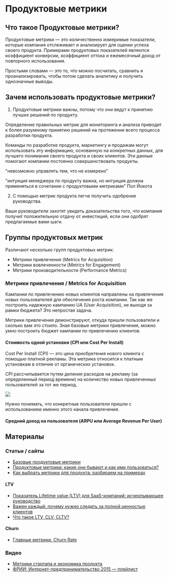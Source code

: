 # Продуктовые метрики

## Что такое Продуктовые метрики?

Продуктовые метрики — это количественно измеримые показатели, которые компания отслеживает и анализирует для оценки успеха своего продукта. Примерами продуктовых показателей являются коэффициент конверсии, коэффициент оттока и ежемесячный доход от повторного использования.

Простыми словами — это то, что можно посчитать, сравнить и проанализировать, чтобы потом сделать аналитику и получить однозначные выводы. 

## Зачем использовать продуктовые метрики?

1. Продуктовые метрики важны, потому что они ведут к принятию лучших решений по продукту.

Определение правильных метрик для мониторинга и анализа приводит к более разумному принятию решений на протяжении всего процесса разработки продукта.

Команды по разработке продукта, маркетингу и продажам могут использовать эту информацию, основанную на конкретных данных, для лучшего понимания своего продукта и своих клиентов. Эти данные помогают компании постоянно совершенствовать продукты.

"невозможно управлять тем, что не измерено"

"интуиция менеджера по продукту важна, но интуиция должна применяться в сочетании с продуктовыми метриками" Пол Йокота


2. С помощью метрик продукта легче получить одобрение руководства.

Ваши руководители захотят увидеть доказательства того, что компания получит положительную отдачу от инвестиций, если они одобрят предлагаемые вами шаги.

## Группы продуктовых метрик

Различают несколько групп продуктовых метрик:
- Метрики привлечения (Metrics for Acquisition)
- Метрики вовлеченности (Metrics for Engagement)
- Метрики производительности (Performance Metrics)

### Метрики привлечения / Metrics for Acquisition

Кампании по привлечению новых клиентов направлены на привлечение новых пользователей для обеспечения роста компании. Так как же построить надежную кампанию UA (User Acquisition), не выходя за рамки бюджета? Это непростая задача.

Метрики привлечения демонстрируют, откуда пришли пользователи и сколько вам это стоило. Зная базовые метрики привлечения, можно умно построить бюджет кампании по привлечению клиентов.

#### Стоимость одной установки (CPI или Cost Per Install)

Cost Per Install (CPI) — это цена приобретения нового клиента с помощью платной рекламы. Эта метрика относится к платным установкам в отличие от органических установок.

CPI рассчитывается путем деления расходов на рекламу (за определенный период времени) на количество новых привлеченных пользователей за тот же период.

<img src="https://render.githubusercontent.com/render/math?math=CPI = \frac{MarketingCosts}{NewUsers}">

Нужно понимать, что конкретные пользователи пришли с использованием именно этого канала привлечения.

#### Средний доход на пользователя (ARPU или Average Revenue Per User)


## Материалы


### Статьи / сайты

- [Базовые продуктовые метрики](https://vc.ru/marketing/314555-bazovye-produktovye-metriki)
- [Продуктовые метрики: какие они бывают и как ими пользоваться?](https://vc.ru/marketing/310152-produktovye-metriki-kakie-oni-byvayut-i-kak-imi-polzovatsya)
- [Как выбрать метрики для продукта: разбираем на примерах](https://skillbox.ru/media/management/kak_vybrat_metriki_dlya_produkta_razbiraem_na_primerakh/)

#### LTV

- [Показатель Lifetime value (LTV) для SaaS-компаний: исчерпывающее руководство](https://yagla.ru/blog/analitika/pokazatel-lifetime-value-ltv-dlya-saaskompaniy-ischerpyvayushchee-rukovodstvo/)
- [Важен каждый: почему нужно следить за полной ценностью клиентов](https://www.thinkwithgoogle.com/intl/ru-ru/marketing-strategies/data-and-measurement/ltv/)
- [Что такое LTV, CLV, CLTV?](https://direct-settings.ru/blog/cho-takoe-ltv-clv-cltv/)

#### Churn

- [Главные метрики. Churn Rate](https://www.devtodev.com/education/articles/ru/211/glavnie-metriki-churn-rate)


### Видео

- [Метрики стартапа и экономика продукта](https://www.youtube.com/watch?v=xJwqY6uJL_s)
- [ФРИИ: Интернет-предпринимательство 2015 — плейлист](https://www.youtube.com/playlist?list=PLER1KAGRKiYRWhDQQpAXyMtf_7sGth3D5)
